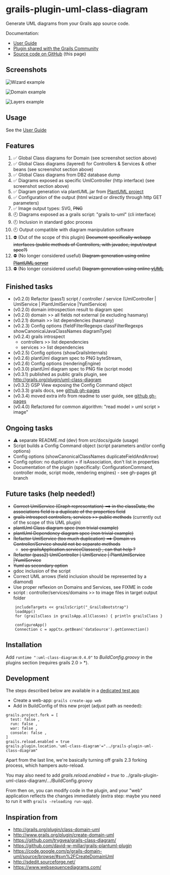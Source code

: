grails-plugin-uml-class-diagram
===============================

Generate UML diagrams from your Grails app source code.

Documentation:  

* [User Guide](http://igorrosenberg.github.io/grails-plugin-uml-class-diagram/)
* [Plugin shared with the Grails Community](http://grails.org/plugin/uml-class-diagram) 
* [Source code on GitHub](https://github.com/igorrosenberg/grails-plugin-uml-class-diagram/) (this page) 

## Screenshots

![Wizard example](src/docs/images/0.3.2-wizard.png)

![Domain example](src/docs/images/0.2.5-domain.png)

![Layers example](src/docs/images/0.2.5-layers.png)

## Usage

See the [User Guide](http://igorrosenberg.github.io/grails-plugin-uml-class-diagram/)

## Features

  1. :white_check_mark: Global Class diagrams for Domain (see screenshot section above)
  1. :white_check_mark: Global Class diagrams (layered) for Controllers & Services & other beans (see screenshot section above)
  1. :white_check_mark: Global Class diagrams from DB2 database dump
  1. :white_check_mark: Diagrams exposed as specific UmlController (http interface) (see screenshot section above)
  1. :white_check_mark: Diagram generation via plantUML.jar from [PlantUML project](http://plantuml.sourceforge.net/)
  1. :white_check_mark: Configuration of the output (html wizard or directly through http GET parameters)
  1. :white_check_mark: Image output types: SVG, ~~PNG~~
  1. :clock9: Diagrams exposed as a grails script: "grails to-uml" (cli interface)
  1. :clock9: Inclusion in standard gdoc process
  1. :clock9: Output compatible with diagram manipulation software
  1. :no_entry: (Out of the scope of this plugin) ~~Document specifically webapp interfaces (public methods of Controllers, with javadoc, input/output spec?)~~ 
  1. :no_entry: (No longer considered useful) ~~Diagram generation using online [PlantUML server](http://www.plantuml.com/plantuml)~~ 
  1. :no_entry: (No longer considered useful) ~~Diagram generation using online [yUML](http://www.yuml.me/diagram/scruffy/class/draw)~~
  
## Finished tasks

* (v0.2.0) Refactor (pass1) script / controller / service (UmlController | UmlService | PlantUmlService |YumlService)
* (v0.2.0) domain introspection result to diagram spec
* (v0.2.0) domain >> all fields not external (ie excluding hasmany)
* (v0.2.1) domain >> list dependencies (hasmany)
* (v0.2.3) Config options (fieldFilterRegexps classFilterRegexps showCanonicalJavaClassNames diagramType)
* (v0.2.4) grails introspect
  * controllers >> list dependencies
  * services >> list dependencies
* (v0.2.5) Config options (showGrailsInternals)
* (v0.2.6) plantUml diagram spec to PNG byteStream, 
* (v0.2.6) Config options (renderingEngine)
* (v0.3.0) plantUml diagram spec to PNG file (script mode)
* (v0.3.1) published as public grails plugin, see http://grails.org/plugin/uml-class-diagram
* (v0.3.2) GSP View exposing the Config Command object
* (v0.3.3) grails docs, see [github gh-pages](http://igorrosenberg.github.io/grails-plugin-uml-class-diagram/)
* (v0.3.4) moved extra info from readme to user guide, see [github gh-pages](http://igorrosenberg.github.io/grails-plugin-uml-class-diagram/)
* (v0.4.0) Refactored for common algorithm: "read model > uml script > image"
  
## Ongoing tasks  


* :warning: separate README.md (dev) from src/docs/guide (usage)
* Script builds a Config Command object (script parameters and/or config options)
* Config options (showCanonicalClassNames duplicateFieldAndArrow)
* Config option: no duplication = if isAssociation, don't list in properties
* Documentation of the plugin (specifically: ConfigurationCommand, controller mode, script mode, rendering engines) - see gh-pages git branch

## Future tasks (help needed!)

* ~~Correct UmlService (Graph representation) ==> in the classData, the associations field is a duplicate of the properties field~~
* ~~grails introspect controllers, services >> public methods~~ (currently out of the scope of this UML plugin)
* ~~plantUml Class diagram spec (non trivial example)~~
* ~~plantUml Dependency diagram spec (non trivial example)~~
* ~~Refactor UmlService (too much duplication) ==> Domain vs Controller/Service should not be separate methods~~
  * ~~see grailsApplication.serviceClasses() , can that help ?~~
* ~~Refactor (pass2) UmlController | UmlService | PlantUmlService |YumlService~~
* ~~Yuml as secondary option~~
* gdoc inclusion of the script
* Correct UML arrows (field inclusion should be represented by a diamond)
* Use proper reflexion on Domains and Services, see FIXME in code
* script : controller/services/domains >> to image files in target output folder 
```
    includeTargets << grailsScript("_GrailsBootstrap")
    loadApp()
    for (grailsClass in grailsApp.allClasses) { println grailsClass }

    configureApp()
    Connection c = appCtx.getBean('dataSource').getConnection()
```  

## Installation

Add `runtime ":uml-class-diagram:0.4.0"` to *BuildConfig.groovy* in the plugins section (requires grails 2.0 > \*).

## Development

The steps described below are available in a [dedicated test app](https://github.com/igorrosenberg/test-grails-app/tree/local-uml-plugin)

* Create a web-app: `grails create-app web` 
* Add in BuildConfig of this new projet (adjust path as needed): 
```
grails.project.fork = [
  test: false , 
  run: false , 
  war: false , 
  console: false , 
]
grails.reload.enabled = true
grails.plugin.location.'uml-class-diagram'="../grails-plugin-uml-class-diagram"
```

Apart from the last line, we're basically turning off grails 2.3 forking process, which hampers auto-reload. 

You may also need to add _grails.reload.enabled = true_ to ../grails-plugin-uml-class-diagram/.../BuildConfig.groovy  

From then on, you can modify code in the plugin, and your "web" application reflects the changes immediately (extra step: maybe you need to run it with `grails -reloading run-app`). 

## Inspiration from 

* http://grails.org/plugin/class-domain-uml
* http://www.grails.org/plugin/create-domain-uml
* https://github.com/trygvea/grails-class-diagram/
* https://github.com/david-w-millar/grails-plantuml-plugin
* https://code.google.com/p/grails-domain-uml/source/browse/#svn%2FCreateDomainUml
* http://sdedit.sourceforge.net/
* https://www.websequencediagrams.com/

